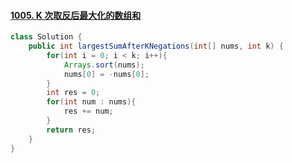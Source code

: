 #### [1005. K 次取反后最大化的数组和](https://leetcode-cn.com/problems/maximize-sum-of-array-after-k-negations/)

```java
class Solution {
    public int largestSumAfterKNegations(int[] nums, int k) {
        for(int i = 0; i < k; i++){
            Arrays.sort(nums);
            nums[0] = -nums[0];
        }
        int res = 0;
        for(int num : nums){
            res += num;
        }
        return res;
    }
}
```

